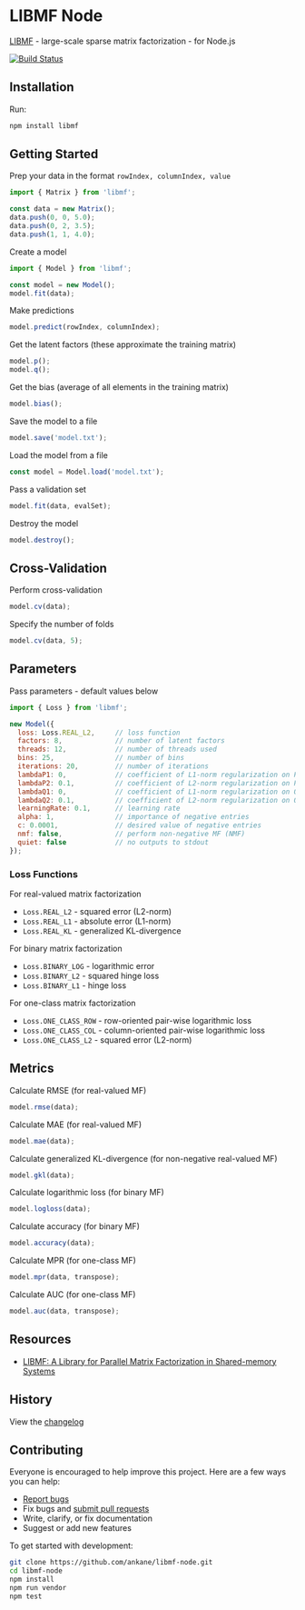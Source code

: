 # LIBMF Node

[LIBMF](https://github.com/cjlin1/libmf) - large-scale sparse matrix factorization - for Node.js

[![Build Status](https://github.com/ankane/libmf-node/workflows/build/badge.svg?branch=master)](https://github.com/ankane/libmf-node/actions)

## Installation

Run:

```sh
npm install libmf
```

## Getting Started

Prep your data in the format `rowIndex, columnIndex, value`

```javascript
import { Matrix } from 'libmf';

const data = new Matrix();
data.push(0, 0, 5.0);
data.push(0, 2, 3.5);
data.push(1, 1, 4.0);
```

Create a model

```javascript
import { Model } from 'libmf';

const model = new Model();
model.fit(data);
```

Make predictions

```javascript
model.predict(rowIndex, columnIndex);
```

Get the latent factors (these approximate the training matrix)

```javascript
model.p();
model.q();
```

Get the bias (average of all elements in the training matrix)

```javascript
model.bias();
```

Save the model to a file

```javascript
model.save('model.txt');
```

Load the model from a file

```javascript
const model = Model.load('model.txt');
```

Pass a validation set

```javascript
model.fit(data, evalSet);
```

Destroy the model

```javascript
model.destroy();
```

## Cross-Validation

Perform cross-validation

```javascript
model.cv(data);
```

Specify the number of folds

```javascript
model.cv(data, 5);
```

## Parameters

Pass parameters - default values below

```javascript
import { Loss } from 'libmf';

new Model({
  loss: Loss.REAL_L2,     // loss function
  factors: 8,             // number of latent factors
  threads: 12,            // number of threads used
  bins: 25,               // number of bins
  iterations: 20,         // number of iterations
  lambdaP1: 0,            // coefficient of L1-norm regularization on P
  lambdaP2: 0.1,          // coefficient of L2-norm regularization on P
  lambdaQ1: 0,            // coefficient of L1-norm regularization on Q
  lambdaQ2: 0.1,          // coefficient of L2-norm regularization on Q
  learningRate: 0.1,      // learning rate
  alpha: 1,               // importance of negative entries
  c: 0.0001,              // desired value of negative entries
  nmf: false,             // perform non-negative MF (NMF)
  quiet: false            // no outputs to stdout
});
```

### Loss Functions

For real-valued matrix factorization

- `Loss.REAL_L2` - squared error (L2-norm)
- `Loss.REAL_L1` - absolute error (L1-norm)
- `Loss.REAL_KL` - generalized KL-divergence

For binary matrix factorization

- `Loss.BINARY_LOG` - logarithmic error
- `Loss.BINARY_L2` - squared hinge loss
- `Loss.BINARY_L1` - hinge loss

For one-class matrix factorization

- `Loss.ONE_CLASS_ROW` - row-oriented pair-wise logarithmic loss
- `Loss.ONE_CLASS_COL` - column-oriented pair-wise logarithmic loss
- `Loss.ONE_CLASS_L2` - squared error (L2-norm)

## Metrics

Calculate RMSE (for real-valued MF)

```javascript
model.rmse(data);
```

Calculate MAE (for real-valued MF)

```javascript
model.mae(data);
```

Calculate generalized KL-divergence (for non-negative real-valued MF)

```javascript
model.gkl(data);
```

Calculate logarithmic loss (for binary MF)

```javascript
model.logloss(data);
```

Calculate accuracy (for binary MF)

```javascript
model.accuracy(data);
```

Calculate MPR (for one-class MF)

```javascript
model.mpr(data, transpose);
```

Calculate AUC (for one-class MF)

```javascript
model.auc(data, transpose);
```

## Resources

- [LIBMF: A Library for Parallel Matrix Factorization in Shared-memory Systems](https://www.csie.ntu.edu.tw/~cjlin/papers/libmf/libmf_open_source.pdf)

## History

View the [changelog](https://github.com/ankane/libmf-node/blob/master/CHANGELOG.md)

## Contributing

Everyone is encouraged to help improve this project. Here are a few ways you can help:

- [Report bugs](https://github.com/ankane/libmf-node/issues)
- Fix bugs and [submit pull requests](https://github.com/ankane/libmf-node/pulls)
- Write, clarify, or fix documentation
- Suggest or add new features

To get started with development:

```sh
git clone https://github.com/ankane/libmf-node.git
cd libmf-node
npm install
npm run vendor
npm test
```
